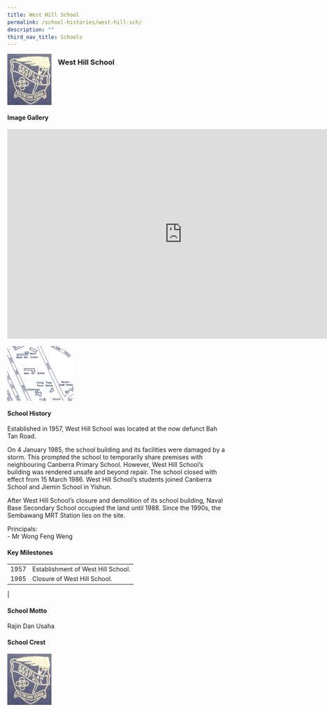 ```yaml
---
title: West Hill School
permalink: /school-histories/west-hill-sch/
description: ""
third_nav_title: Schools
---
```

<img align="left" style="width:20%;margin-right:15px;" src="/images/westhillsch1.png">

### **West Hill School**

<br clear="left">

#### **Image Gallery**

<iframe src="https://docs.google.com/presentation/d/e/2PACX-1vSAQVbzYGV7Mr56kzEhbAQksnHiWte0qiM9ecXd61pwzPHRWVu9qtf37isOZd2kntYTBgjoz0Meba7c/embed?start=false&amp;loop=true&amp;delayms=5000" frameborder="0" width="800" height="479" allowfullscreen="true"></iframe>

<p><a href="https://staging.d1yxymztqoj7qn.amplifyapp.com/images/westhillsch2.jpg">  
<img align="left" style="width:30%;margin-right:15px;" src="/images/westhillsch2.jpg">
</a></p>

<br clear="left">

#### **School History**
Established in 1957, West Hill School was located at the now defunct Bah Tan Road.

On 4 January 1985, the school building and its facilities were damaged by a storm. This prompted the school to temporarily share premises with neighbouring Canberra Primary School. However, West Hill School’s building was rendered unsafe and beyond repair. The school closed with effect from 15 March 1986. West Hill School’s students joined Canberra School and Jiemin School in Yishun.

After West Hill School’s closure and demolition of its school building, Naval Base Secondary School occupied the land until 1988. Since the 1990s, the Sembawang MRT Station lies on the site.

Principals:<br>
\- Mr Wong Feng Weng

#### **Key Milestones**

|  |  |
|:---:|---|
| 1957 | Establishment of West Hill School. |
| 1985 | Closure of West Hill School. |
|

#### **School Motto**
Rajin Dan Usaha

#### **School Crest**
<img align="left" style="width:20%;margin-right:15px;" src="/images/westhillsch1.png">



<br clear="left">
